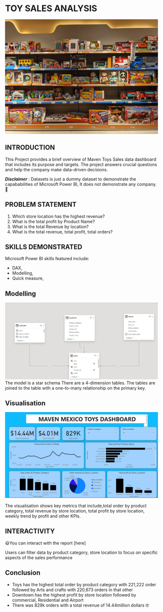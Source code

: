 # TOY SALES ANALYSIS

![](TOYS_SHOP_PICTURE.jpg)

## INTRODUCTION
This Project provides a brief overview of Maven Toys Sales data dashboard that includes its purpose and targets. The project answers crucial questions and help the company make data-driven decisions.

**_Disclaimer_** : Datasets is just a dummy dataset to demonstrate the capababilities of Microsoft Power BI, It does not demonstrate any company. 🏃

## PROBLEM STATEMENT
1.	Which store location has the highest revenue?
2.	What is the total profit by Product Name?
3.	What is the total Revenue by location?
4.	What is the total revenue, total profit, total orders?

## SKILLS DEMONSTRATED
Microsoft Power BI skills featured include:
-  DAX,
-  Modelling,
-  Quick measure,

## Modelling
![](RELATIONSHIP_MODEL.png)
The model is a star schema
There are a 4-dimension tables. The tables are joined to the table with a one-to-many relationship on the primary key.

## Visualisation
![](TOYS_DASHBOARD.png)

The visualisation shows key metrics that include,total order by product category, total revenue by store location, total profit by store location, weekly trend by profit and other KPIs.


## INTERACTIVITY 
😃You can interact with the report [here]

Users can filter data by product category, store location to focus on specific aspects of the sales performance

## Conclusion

-  Toys has the highest total order by product category with 221,222 order followed by Arts and crafts with 220,673 orders in that other
-  Downtown has the highest profit by store location followed by commercial, Residential and Airport
-  There was 829k orders with a total revenue of 14.44million dollars 🤓

